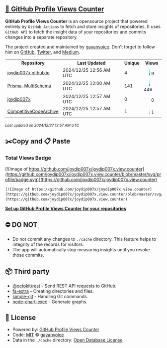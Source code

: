 ## [🚀 GitHub Profile Views Counter](https://github.com/gayanvoice/github-profile-views-counter)
**GitHub Profile Views Counter** is an opensource project that powered entirely by  `GitHub Actions` to fetch and store insights of repositories.
It uses `GitHub API` to fetch the insight data of your repositories and commits changes into a separate repository.

The project created and maintained by [gayanvoice](https://github.com/gayanvoice). Don't forget to follow him on [GitHub](https://github.com/gayanvoice), [Twitter](https://twitter.com/gayanvoice), and [Medium](https://gayanvoice.medium.com/).

<table>
	<tr>
		<th>
			Repository
		</th>
		<th>
			Last Updated
		</th>
		<th>
			Unique
		</th>
		<th>
			Views
		</th>
	</tr>
	<tr>
		<td>
			<a href="https://github.com/joydip007x/joydip007x.view.counter/tree/master/readme/885847749/year.md">
				joydip007x.github.io
			</a>
		</td>
		<td>
			2024/12/25 12:56 AM UTC
		</td>
		<td>
			4
		</td>
		<td>
			<img alt="Response time graph" src="https://github.com/joydip007x/joydip007x.view.counter/raw/master/graph/885847749/small/year.png" height="20"> 9
		</td>
	</tr>
	<tr>
		<td>
			<a href="https://github.com/joydip007x/joydip007x.view.counter/tree/master/readme/641929933/year.md">
				Prisma-MultiSchema
			</a>
		</td>
		<td>
			2024/12/25 12:00 AM UTC
		</td>
		<td>
			141
		</td>
		<td>
			<img alt="Response time graph" src="https://github.com/joydip007x/joydip007x.view.counter/raw/master/graph/641929933/small/year.png" height="20"> 446
		</td>
	</tr>
	<tr>
		<td>
			<a href="https://github.com/joydip007x/joydip007x.view.counter/tree/master/readme/538093120/year.md">
				joydip007x
			</a>
		</td>
		<td>
			2024/12/25 12:57 AM UTC
		</td>
		<td>
			0
		</td>
		<td>
			<img alt="Response time graph" src="https://github.com/joydip007x/joydip007x.view.counter/raw/master/graph/538093120/small/year.png" height="20"> 0
		</td>
	</tr>
	<tr>
		<td>
			<a href="https://github.com/joydip007x/joydip007x.view.counter/tree/master/readme/634818522/year.md">
				CompetitiveCodeArchive
			</a>
		</td>
		<td>
			2024/12/25 12:57 AM UTC
		</td>
		<td>
			1
		</td>
		<td>
			<img alt="Response time graph" src="https://github.com/joydip007x/joydip007x.view.counter/raw/master/graph/634818522/small/year.png" height="20"> 1
		</td>
	</tr>
</table>

<small><i>Last updated on 2024/12/27 12:57 AM UTC</i></small>

## ✂️Copy and 📋 Paste
### Total Views Badge
[![Image of https://github.com/joydip007x/joydip007x.view.counter](https://github.com/joydip007x/joydip007x.view.counter/blob/master/svg/profile/badge.svg)](https://github.com/joydip007x/joydip007x.view.counter)

```readme
[![Image of https://github.com/joydip007x/joydip007x.view.counter](https://github.com/joydip007x/joydip007x.view.counter/blob/master/svg/profile/badge.svg)](https://github.com/joydip007x/joydip007x.view.counter)
```
[**Set up GitHub Profile Views Counter for your repositories**](https://github.com/gayanvoice/github-profile-views-counter)
## ⛔ DO NOT
- Do not commit any changes to `./cache` directory. This feature helps to integrity of the records for visitors.
- The app will automatically stop measuring insights until you revoke those commits.
## 📦 Third party

- [@octokit/rest](https://www.npmjs.com/package/@octokit/rest) - Send REST API requests to GitHub.
- [fs-extra](https://www.npmjs.com/package/fs-extra) - Creating directories and files.
- [simple-git](https://www.npmjs.com/package/simple-git) - Handling Git commands.
- [node-chart-exec](https://www.npmjs.com/package/node-chart-exec) - Generate graphs.
## 📄 License
- Powered by: [GitHub Profile Views Counter](https://github.com/gayanvoice/github-profile-views-counter)
- Code: [MIT](./LICENSE) © [gayanvoice](https://github.com/gayanvoice)
- Data in the `./cache` directory: [Open Database License](https://opendatacommons.org/licenses/odbl/1-0/)